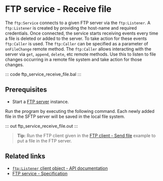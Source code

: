 # FTP service - Receive file

The `ftp:Service` connects to a given FTP server via the `ftp:Listener`. A `ftp:Listener` is created by providing the host-name and required credentials. Once connected, the service starts receiving events every time a file is deleted or added to the server. To take action for these events `ftp:Caller` is used. The `ftp:Caller` can be specified as a parameter of `onFileChange` remote method. The `ftp:Caller` allows interacting with the server via `get`, `append`, `delete`, etc remote methods. Use this to listen to file changes occurring in a remote file system and take action for those changes.

::: code ftp_service_receive_file.bal :::

## Prerequisites
- Start a [FTP server](https://hub.docker.com/r/stilliard/pure-ftpd/) instance.

Run the program by executing the following command. Each newly added file in the SFTP server will be saved in the local file system.

::: out ftp_service_receive_file.out :::

>**Tip:** Run the FTP client given in the [FTP client - Send file](/learn/by-example/ftp-client-send-file) example to put a file in the FTP server.

## Related links
- [`ftp:Listener` client object  - API documentation](https://lib.ballerina.io/ballerina/ftp/latest/listeners/Listener)
- [FTP service - Specification](/spec/ftp/#422-secure-listener)
